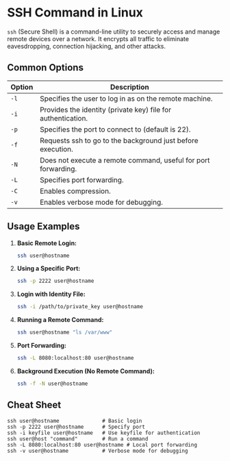 # SSH Command in Linux

`ssh` (Secure Shell) is a command-line utility to securely access and manage remote devices over a network. It encrypts all traffic to eliminate eavesdropping, connection hijacking, and other attacks.

## Common Options

| Option       | Description                                                  |
|--------------|--------------------------------------------------------------|
| `-l`         | Specifies the user to log in as on the remote machine.       |
| `-i`         | Provides the identity (private key) file for authentication. |
| `-p`         | Specifies the port to connect to (default is 22).            |
| `-f`         | Requests ssh to go to the background just before execution.  |
| `-N`         | Does not execute a remote command, useful for port forwarding.|
| `-L`         | Specifies port forwarding.                                   |
| `-C`         | Enables compression.                                         |
| `-v`         | Enables verbose mode for debugging.                          |

## Usage Examples

1. **Basic Remote Login:**
   ```bash
   ssh user@hostname
   ```

2. **Using a Specific Port:**
   ```bash
   ssh -p 2222 user@hostname
   ```

3. **Login with Identity File:**
   ```bash
   ssh -i /path/to/private_key user@hostname
   ```

4. **Running a Remote Command:**
   ```bash
   ssh user@hostname "ls /var/www"
   ```

5. **Port Forwarding:**
   ```bash
   ssh -L 8080:localhost:80 user@hostname
   ```

6. **Background Execution (No Remote Command):**
   ```bash
   ssh -f -N user@hostname
   ```

## Cheat Sheet

```plaintext
ssh user@hostname              # Basic login
ssh -p 2222 user@hostname      # Specify port
ssh -i keyfile user@hostname   # Use keyfile for authentication
ssh user@host "command"        # Run a command
ssh -L 8080:localhost:80 user@hostname # Local port forwarding
ssh -v user@hostname           # Verbose mode for debugging
```
